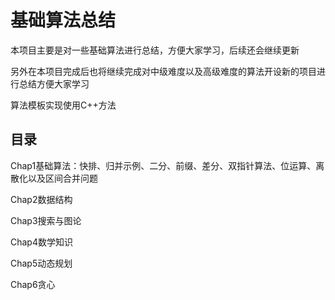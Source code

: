 # 基础算法总结

本项目主要是对一些基础算法进行总结，方便大家学习，后续还会继续更新

另外在本项目完成后也将继续完成对中级难度以及高级难度的算法开设新的项目进行总结方便大家学习

算法模板实现使用C++方法

## 目录

Chap1基础算法：快排、归并示例、二分、前缀、差分、双指针算法、位运算、离散化以及区间合并问题

Chap2数据结构

Chap3搜索与图论

Chap4数学知识

Chap5动态规划

Chap6贪心
